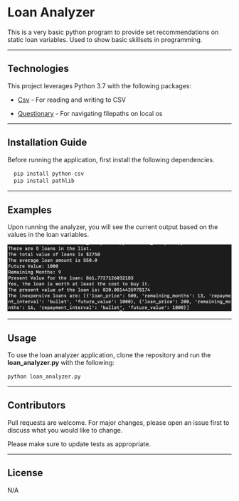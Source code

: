 # Loan Analyzer

This is a very basic python program to provide set recommendations on static loan variables. Used to show basic skillsets in programming. 

---

## Technologies

This project leverages Python 3.7 with the following packages:

* [Csv](https://docs.python.org/3.7/library/csv.html) - For reading and writing to CSV

* [Questionary](https://docs.python.org/3.7/library/pathlib.html) - For navigating filepaths on local os

---

## Installation Guide

Before running the application, first install the following dependencies.

```python
  pip install python-csv
  pip install pathlib
```

---

## Examples

Upon running the analyzer, you will see the current output based on the values in the loan variables.

![Loan Analyzer Prompts](./images/loan_analyzer.png)

---

## Usage

To use the loan analyzer application, clone the repository and run the **loan_analyzer.py** with the following:

```python
python loan_analyzer.py
```

---

## Contributors

Pull requests are welcome. For major changes, please open an issue first to discuss what you would like to change.

Please make sure to update tests as appropriate.

---

## License

N/A
